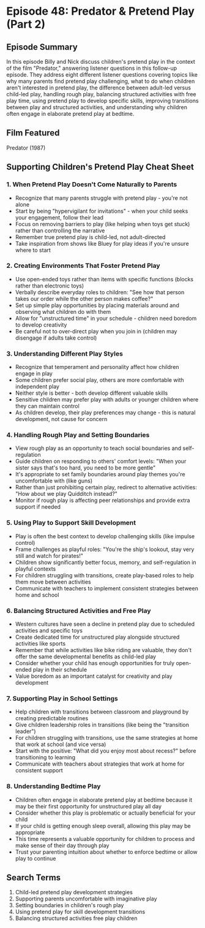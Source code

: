 # Episode 48: Predator & Pretend Play (Part 2)

## Episode Summary
In this episode Billy and Nick discuss children's pretend play in the context of the film "Predator," answering listener questions in this follow-up episode. They address eight different listener questions covering topics like why many parents find pretend play challenging, what to do when children aren't interested in pretend play, the difference between adult-led versus child-led play, handling rough play, balancing structured activities with free play time, using pretend play to develop specific skills, improving transitions between play and structured activities, and understanding why children often engage in elaborate pretend play at bedtime.

## Film Featured
Predator (1987)

## Supporting Children's Pretend Play Cheat Sheet

### 1. When Pretend Play Doesn't Come Naturally to Parents
- Recognize that many parents struggle with pretend play - you're not alone
- Start by being "hypervigilant for invitations" - when your child seeks your engagement, follow their lead
- Focus on removing barriers to play (like helping when toys get stuck) rather than controlling the narrative
- Remember true pretend play is child-led, not adult-directed
- Take inspiration from shows like Bluey for play ideas if you're unsure where to start

### 2. Creating Environments That Foster Pretend Play
- Use open-ended toys rather than items with specific functions (blocks rather than electronic toys)
- Verbally describe everyday roles to children: "See how that person takes our order while the other person makes coffee?"
- Set up simple play opportunities by placing materials around and observing what children do with them
- Allow for "unstructured time" in your schedule - children need boredom to develop creativity
- Be careful not to over-direct play when you join in (children may disengage if adults take control)

### 3. Understanding Different Play Styles
- Recognize that temperament and personality affect how children engage in play
- Some children prefer social play, others are more comfortable with independent play
- Neither style is better - both develop different valuable skills
- Sensitive children may prefer play with adults or younger children where they can maintain control
- As children develop, their play preferences may change - this is natural development, not cause for concern

### 4. Handling Rough Play and Setting Boundaries
- View rough play as an opportunity to teach social boundaries and self-regulation
- Guide children on responding to others' comfort levels: "When your sister says that's too hard, you need to be more gentle"
- It's appropriate to set family boundaries around play themes you're uncomfortable with (like guns)
- Rather than just prohibiting certain play, redirect to alternative activities: "How about we play Quidditch instead?"
- Monitor if rough play is affecting peer relationships and provide extra support if needed

### 5. Using Play to Support Skill Development
- Play is often the best context to develop challenging skills (like impulse control)
- Frame challenges as playful roles: "You're the ship's lookout, stay very still and watch for pirates!"
- Children show significantly better focus, memory, and self-regulation in playful contexts
- For children struggling with transitions, create play-based roles to help them move between activities
- Communicate with teachers to implement consistent strategies between home and school

### 6. Balancing Structured Activities and Free Play
- Western cultures have seen a decline in pretend play due to scheduled activities and specific toys
- Create dedicated time for unstructured play alongside structured activities like sports
- Remember that while activities like bike riding are valuable, they don't offer the same developmental benefits as child-led play
- Consider whether your child has enough opportunities for truly open-ended play in their schedule
- Value boredom as an important catalyst for creativity and play development

### 7. Supporting Play in School Settings
- Help children with transitions between classroom and playground by creating predictable routines
- Give children leadership roles in transitions (like being the "transition leader")
- For children struggling with transitions, use the same strategies at home that work at school (and vice versa)
- Start with the positive: "What did you enjoy most about recess?" before transitioning to learning
- Communicate with teachers about strategies that work at home for consistent support

### 8. Understanding Bedtime Play
- Children often engage in elaborate pretend play at bedtime because it may be their first opportunity for unstructured play all day
- Consider whether this play is problematic or actually beneficial for your child
- If your child is getting enough sleep overall, allowing this play may be appropriate
- This time represents a valuable opportunity for children to process and make sense of their day through play
- Trust your parenting intuition about whether to enforce bedtime or allow play to continue

## Search Terms
1. Child-led pretend play development strategies
2. Supporting parents uncomfortable with imaginative play
3. Setting boundaries in children's rough play
4. Using pretend play for skill development transitions
5. Balancing structured activities free play children